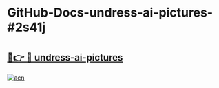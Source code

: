 # GitHub-Docs-undress-ai-pictures-#2s41j

# <h2><a href="https://andorid.site?title=undress-ai-pictures&ref=07A">🔗👉 🔴 undress-ai-pictures</a></h2>

[![acn](https://github.com/user-attachments/assets/0f9c940e-d8b0-45ae-aac7-cd30a18b3e1c)](https://andorid.site?title=undress-ai-pictures&ref=07A)

